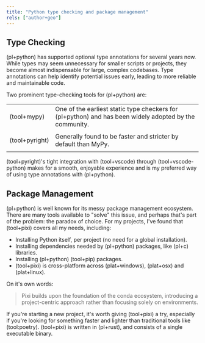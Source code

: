 ```yaml
---
title: "Python type checking and package management"
rels: ["author+geo"]
---
```

## Type Checking

(pl+python) has supported optional type annotations for several years now. While types may seem unnecessary for smaller scripts or projects, they become almost indispensable for large, complex codebases. Type annotations can help identify potential issues early, leading to more reliable and maintainable code.

Two prominent type-checking tools for (pl+python) are:

<table><tr><td>

(tool+mypy)
</td><td>One of the earliest static type checkers for (pl+python) and has been widely adopted by the community.</td></tr><tr><td>

(tool+pyright)
</td><td>Generally found to be faster and stricter by default than MyPy.</td></tr></table>

(tool+pyright)'s tight integration with (tool+vscode) through (tool+vscode-python) makes for a smooth, enjoyable experience and is my preferred way of using type annotations with (pl+python).

## Package Management

(pl+python) is well known for its messy package management ecosystem. There are many tools available to "solve" this issue, and perhaps that's part of the problem: the paradox of choice. For my projects, I've found that (tool+pixi) covers all my needs, including:

* Installing Python itself, per project (no need for a global installation).
* Installing dependencies needed by (pl+python) packages, like (pl+c) libraries.
* Installing (pl+python) (tool+pip) packages.
* (tool+pixi) is cross-platform across (plat+windows), (plat+osx) and (plat+linux).

On it's own words:
> Pixi builds upon the foundation of the conda ecosystem, introducing a project-centric approach rather than focusing solely on environments. 

If you're starting a new project, it's worth giving (tool+pixi) a try, especially if you're looking for something faster and lighter than traditional tools like (tool:poetry). (tool+pixi) is written in (pl+rust), and consists of a single executable binary.